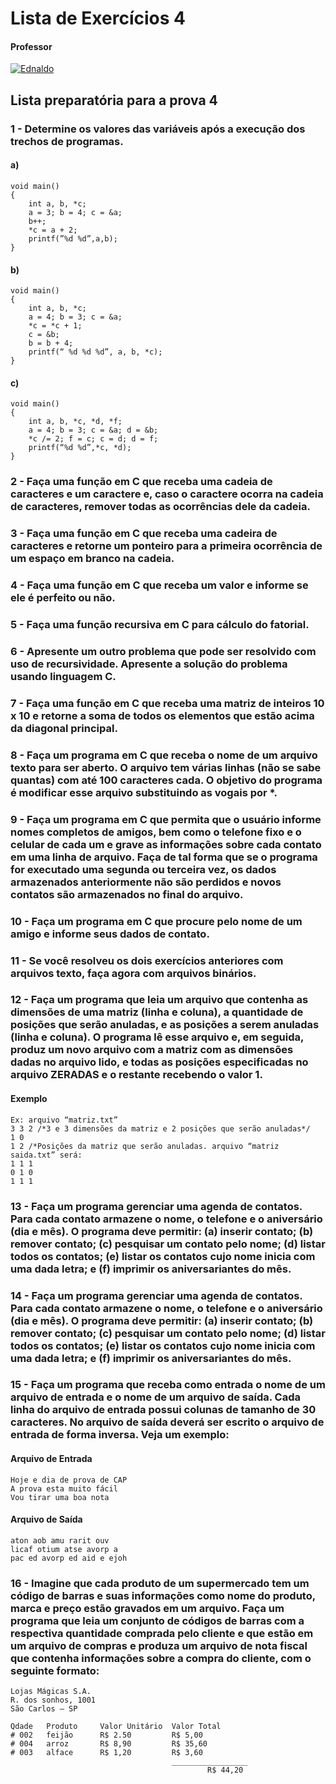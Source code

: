 # Lista de Exercícios 4

#### Professor
[![Ednaldo](https://img.shields.io/badge/Ednaldo_Pizzolato-%2300599C.svg?style=for-the-badge&logo=GoogleScholar&logoColor=white)](https://site.dc.ufscar.br/docente/5cee7e5d48365a001679f750)

## Lista preparatória para a prova 4

### 1 - Determine os valores das variáveis após a execução dos trechos de programas.

#### a)
```
void main()
{
    int a, b, *c;
    a = 3; b = 4; c = &a;
    b++;
    *c = a + 2;
    printf(”%d %d”,a,b);
}
```

#### b)
```
void main()
{
    int a, b, *c;
    a = 4; b = 3; c = &a;
    *c = *c + 1;
    c = &b;
    b = b + 4;
    printf(“ %d %d %d”, a, b, *c);
}
```

#### c)
```
void main()
{
    int a, b, *c, *d, *f;
    a = 4; b = 3; c = &a; d = &b;
    *c /= 2; f = c; c = d; d = f;
    printf(“%d %d”,*c, *d);
}
```

### 2 - Faça uma função em C que receba uma cadeia de caracteres e um caractere e, caso o caractere ocorra na cadeia de caracteres, remover todas as ocorrências dele da cadeia.

### 3 - Faça uma função em C que receba uma cadeira de caracteres e retorne um ponteiro para a primeira ocorrência de um espaço em branco na cadeia.

### 4 - Faça uma função em C que receba um valor e informe se ele é perfeito ou não.

### 5 - Faça uma função recursiva em C para cálculo do fatorial.

### 6 - Apresente um outro problema que pode ser resolvido com uso de recursividade. Apresente a solução do problema usando linguagem C.

### 7 - Faça uma função em C que receba uma matriz de inteiros 10 x 10 e retorne a soma de todos os elementos que estão acima da diagonal principal.

### 8 - Faça um programa em C que receba o nome de um arquivo texto para ser aberto. O arquivo tem várias linhas (não se sabe quantas) com até 100 caracteres cada. O objetivo do programa é modificar esse arquivo substituindo as vogais por *.


### 9 - Faça um programa em C que permita que o usuário informe nomes completos de amigos, bem como o telefone fixo e o celular de cada um e grave as informações sobre cada contato em uma linha de arquivo. Faça de tal forma que se o programa for executado uma segunda ou terceira vez, os dados armazenados anteriormente não são perdidos e novos contatos são armazenados no final do arquivo.

### 10 - Faça um programa em C que procure pelo nome de um amigo e informe seus dados de contato.

### 11 - Se você resolveu os dois exercícios anteriores com arquivos texto, faça agora com arquivos binários.

### 12 - Faça um programa que leia um arquivo que contenha as dimensões de uma matriz (linha e coluna), a quantidade de posições que serão anuladas, e as posições a serem anuladas (linha e coluna). O programa lê esse arquivo e, em seguida, produz um novo arquivo com a matriz com as dimensões dadas no arquivo lido, e todas as posições especificadas no arquivo ZERADAS e o restante recebendo o valor 1.

#### Exemplo 
```
Ex: arquivo “matriz.txt”
3 3 2 /*3 e 3 dimensões da matriz e 2 posições que serão anuladas*/
1 0
1 2 /*Posições da matriz que serão anuladas. arquivo “matriz saida.txt” será:
1 1 1
0 1 0
1 1 1
```

### 13 - Faça um programa gerenciar uma agenda de contatos. Para cada contato armazene o nome, o telefone e o aniversário (dia e mês). O programa deve permitir: (a) inserir contato; (b) remover contato; (c) pesquisar um contato pelo nome; (d) listar todos os contatos; (e) listar os contatos cujo nome inicia com uma dada letra; e (f) imprimir os aniversariantes do mês.

### 14 - Faça um programa gerenciar uma agenda de contatos. Para cada contato armazene o nome, o telefone e o aniversário (dia e mês). O programa deve permitir: (a) inserir contato; (b) remover contato; (c) pesquisar um contato pelo nome; (d) listar todos os contatos; (e) listar os contatos cujo nome inicia com uma dada letra; e (f) imprimir os aniversariantes do mês.

### 15 - Faça um programa que receba como entrada o nome de um arquivo de entrada e o nome de um arquivo de saída. Cada linha do arquivo de entrada possui colunas de tamanho de 30 caracteres. No arquivo de saída deverá ser escrito o arquivo de entrada de forma inversa. Veja um exemplo:

#### Arquivo de Entrada
```
Hoje e dia de prova de CAP
A prova esta muito fácil
Vou tirar uma boa nota
```

#### Arquivo de Saída
```
aton aob amu rarit ouv
licaf otium atse avorp a
pac ed avorp ed aid e ejoh
```

### 16 - Imagine que cada produto de um supermercado tem um código de barras e suas informações como nome do produto, marca e preço estão gravados em um arquivo. Faça um programa que leia um conjunto de códigos de barras com a respectiva quantidade comprada pelo cliente e que estão em um arquivo de compras e produza um arquivo de nota fiscal que contenha informações sobre a compra do cliente, com o seguinte formato:
```
Lojas Mágicas S.A.
R. dos sonhos, 1001
São Carlos – SP

Qdade   Produto     Valor Unitário  Valor Total
# 002   feijão      R$ 2.50         R$ 5,00
# 004   arroz       R$ 8,90         R$ 35,60
# 003   alface      R$ 1,20         R$ 3,60
                                    _________________
                                            R$ 44,20
```